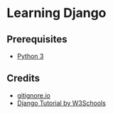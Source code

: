 # Learning Django

## Prerequisites

* [Python 3](https://www.python.org/)

## Credits

* [gitignore.io](https://www.toptal.com/developers/gitignore/)
* [Django Tutorial by W3Schools](https://www.w3schools.com/django/index.php)
